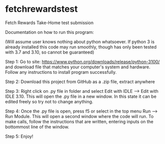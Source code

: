 # fetchrewardstest
Fetch Rewards Take-Home test submission

Documentation on how to run this program:

(Will assume user knows nothing about python whatsoever. If python 3 is already installed this code may run smoothly, though has only been tested with 3.7 and 3.10, so cannot be guaranteed)

Step 1: Go to site: https://www.python.org/downloads/release/python-3100/ and download file that matches your computer's system and hardware. Follow any instructions to install program successfully.

Step 2: Download this project from GitHub as a .zip file, extract anywhere

Step 3: Right click on .py file in folder and select Edit with IDLE --> Edit with IDLE 3.10. This will open the .py file in a new window. In this state it can be edited freely so try not to change anything.

Step 4: Once the .py file is open, press f5 or select in the top menu Run --> Run Module. This will open a second window where the code will run. To make calls, follow the instructions that are written, entering inputs on the bottommost line of the window.

Step 5: Enjoy!
